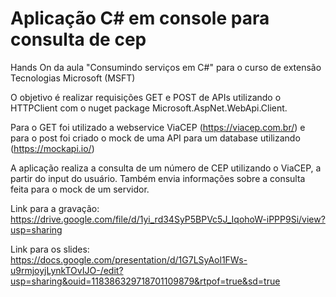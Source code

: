 # Aplicação C# em console para consulta de cep
Hands On da aula "Consumindo serviços em C#" para o curso de extensão Tecnologias Microsoft (MSFT)

O objetivo é realizar requisições GET e POST de APIs utilizando o HTTPClient com o nuget package Microsoft.AspNet.WebApi.Client.

Para o GET foi utilizado a webservice ViaCEP (https://viacep.com.br/) e para o post foi criado o mock de uma API para um database utilizando (https://mockapi.io/)

A aplicação realiza a consulta de um número de CEP utilizando o ViaCEP, a partir do input do usuário. Também envia informações sobre a consulta feita para o mock de um servidor.

Link para a gravação:
https://drive.google.com/file/d/1yi_rd34SyP5BPVc5J_IqohoW-iPPP9Si/view?usp=sharing

Link para os slides:
https://docs.google.com/presentation/d/1G7LSyAol1FWs-u9rmjoyjLynkTOvIJO-/edit?usp=sharing&ouid=118386329718701109879&rtpof=true&sd=true
